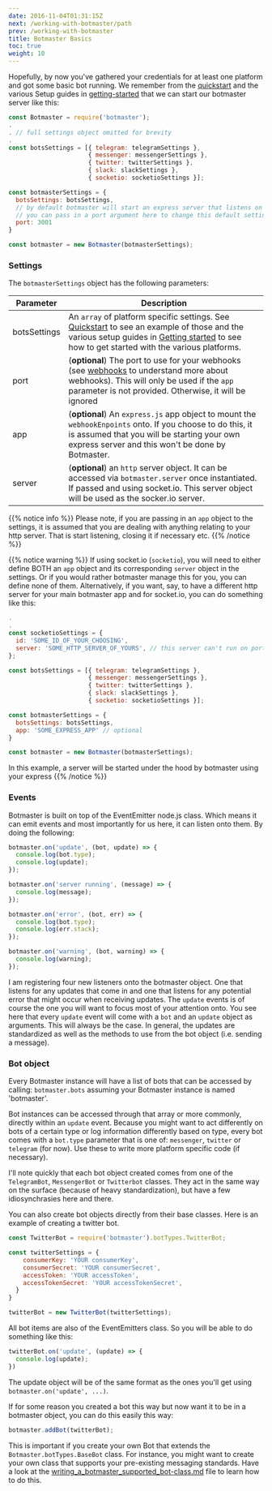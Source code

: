 ```yaml
---
date: 2016-11-04T01:31:15Z
next: /working-with-botmaster/path
prev: /working-with-botmaster
title: Botmaster Basics
toc: true
weight: 10
---
```


Hopefully, by now you've gathered your credentials for at least one platform and got some basic bot running. We remember from the [quickstart](/getting-started/quickstart) and the various Setup guides in [getting-started](/getting-started) that we can start our botmaster server like this:

```js
const Botmaster = require('botmaster');
.
. // full settings object omitted for brevity
.
const botsSettings = [{ telegram: telegramSettings },
                      { messenger: messengerSettings },
                      { twitter: twitterSettings },
                      { slack: slackSettings },
                      { socketio: socketioSettings }];

const botmasterSettings = {
  botsSettings: botsSettings,
  // by default botmaster will start an express server that listens on port 3000
  // you can pass in a port argument here to change this default setting:
  port: 3001
}

const botmaster = new Botmaster(botmasterSettings);
```

### Settings

The `botmasterSettings` object has the following parameters:

| Parameter | Description
|--- |---
| botsSettings | An `array` of platform specific settings. See [Quickstart](/getting-started/quickstart) to see an example of those and the various setup guides in [Getting started](/getting-started) to see how to get started with the various platforms.
| port  | (__optional__) The port to use for your webhooks (see [webhooks](#webhooks) to understand more about webhooks). This will only be used if the `app` parameter is not provided. Otherwise, it will be ignored
| app  | (__optional__) An `express.js` app object to mount the `webhookEnpoints` onto. If you choose to do this, it is assumed that you will be starting your own express server and this won't be done by Botmaster.
| server | (__optional__) an `http` server object. It can be accessed via `botmaster.server` once instantiated. If passed and using socket.io. This server object will be used as the socker.io server.

{{% notice info %}}
Please note, if you are passing in an `app` object to the settings, it is assumed that you are dealing with anything relating to your http server. That is start listening, closing it if necessary etc.
{{% /notice %}}

{{% notice warning %}}
If using socket.io (`socketio`), you will need to either define BOTH an `app` object and its corresponding `server` object in the settings. Or if you would rather botmaster manage this for you, you can define none of them. Alternatively, if you want, say, to have a different http server for your main botmaster app and for socket.io, you can do something like this:
```js
.
.
const socketioSettings = {
  id: 'SOME_ID_OF_YOUR_CHOOSING',
  server: 'SOME_HTTP_SERVER_OF_YOURS', // this server can't run on port 3000 in this example
};

const botsSettings = [{ telegram: telegramSettings },
                      { messenger: messengerSettings },
                      { twitter: twitterSettings },
                      { slack: slackSettings },
                      { socketio: socketioSettings }];

const botmasterSettings = {
  botsSettings: botsSettings,
  app: 'SOME_EXPRESS_APP' // optional
}

const botmaster = new Botmaster(botmasterSettings);
```
In this example, a server will be started under the hood by botmaster using your express
{{% /notice %}}

### Events

Botmaster is built on top of the EventEmitter node.js class. Which means it can emit events and most importantly for us here, it can listen onto them. By doing the following:

```js
botmaster.on('update', (bot, update) => {
  console.log(bot.type);
  console.log(update);
});

botmaster.on('server running', (message) => {
  console.log(message);
});

botmaster.on('error', (bot, err) => {
  console.log(bot.type);
  console.log(err.stack);
});

botmaster.on('warning', (bot, warning) => {
  console.log(warning);
});
```

I am registering four new listeners onto the botmaster object. One that listens for any updates that come in and one that listens for any potential error that might occur when receiving updates. The `update` events is of course the one you will want to focus most of your attention onto. You see here that every `update` event will come with a `bot` and an `update` object as arguments. This will always be the case. In general, the updates are standardized as well as the methods to use from the bot object (i.e. sending a message).

### Bot object

Every Botmaster instance will have a list of bots that can be accessed by calling: `botmaster.bots` assuming your Botmaster instance is named 'botmaster'.

Bot instances can be accessed through that array or more commonly, directly within an `update` event. Because you might want to act differently on bots of a certain type or log information differently based on type, every bot comes with a `bot.type` parameter that is one of: `messenger`, `twitter` or `telegram` (for now). Use these to write more platform specific code (if necessary).

I'll note quickly that each bot object created comes from one of the `TelegramBot`, `MessengerBot` or `Twitterbot` classes. They act in the same way on the surface (because of heavy standardization), but have a few idiosynchrasies here and there.

You can also create bot objects directly from their base classes. Here is an example of creating a twitter bot.

```js
const TwitterBot = require('botmaster').botTypes.TwitterBot;

const twitterSettings = {
    consumerKey: 'YOUR consumerKey',
    consumerSecret: 'YOUR consumerSecret',
    accessToken: 'YOUR accessToken',
    accessTokenSecret: 'YOUR accessTokenSecret',
  }
}

twitterBot = new TwitterBot(twitterSettings);
```

All bot items are also of the EventEmitters class. So you will be able to do something like this:

```js
twitterBot.on('update', (update) => {
  console.log(update);
})
```

The update object will be of the same format as the ones you'll get using `botmaster.on('update', ...)`.

If for some reason you created a bot this way but now want it to be in a botmaster object, you can do this easily this way:

```js
botmaster.addBot(twitterBot);
```
This is important if you create your own Bot that extends the `Botmaster.botTypes.BaseBot` class. For instance, you might want to create your own class that supports your pre-existing messaging standards. Have a look at the [writing_a_botmaster_supported_bot-class.md](writing_a_botmaster_supported_bot_class_readme.md) file to learn how to do this.
